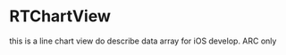 RTChartView
===========

this is a line chart view do describe data array for iOS develop. ARC only
